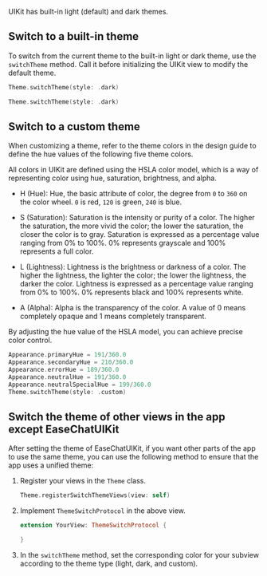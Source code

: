 UIKit has built-in light (default) and dark themes. 

## Switch to a built-in theme

To switch from the current theme to the built-in light or dark theme, use the `switchTheme` method. Call it before initializing the UIKit view to modify the default theme.

```swift
Theme.switchTheme(style: .dark)
```

```swift
Theme.switchTheme(style: .dark)
```

## Switch to a custom theme

When customizing a theme,  refer to the theme colors in the design guide to define the hue values of the following five theme colors.

All colors in UIKit are defined using the HSLA color model, which is a way of representing color using hue, saturation, brightness, and alpha.

- H (Hue): Hue, the basic attribute of color, the degree from `0` to `360` on the color wheel. `0` is red, `120` is green, `240` is blue.

- S (Saturation): Saturation is the intensity or purity of a color. The higher the saturation, the more vivid the color; the lower the saturation, the closer the color is to gray. Saturation is expressed as a percentage value ranging from 0% to 100%. 0% represents grayscale and 100% represents a full color.

- L (Lightness): Lightness is the brightness or darkness of a color. The higher the lightness, the lighter the color; the lower the lightness, the darker the color. Lightness is expressed as a percentage value ranging from 0% to 100%. 0% represents black and 100% represents white.

- A (Alpha): Alpha is the transparency of the color. A value of 0 means completely opaque and 1 means completely transparent.

By adjusting the hue value of the HSLA model, you can achieve precise color control.

```swift
Appearance.primaryHue = 191/360.0
Appearance.secondaryHue = 210/360.0
Appearance.errorHue = 189/360.0
Appearance.neutralHue = 191/360.0
Appearance.neutralSpecialHue = 199/360.0
Theme.switchTheme(style: .custom)
```

## Switch the theme of other views in the app except EaseChatUIKit

After setting the theme of EaseChatUIKit, if you want other parts of the app to use the same theme, you can use the following method to ensure that the app uses a unified theme:

1. Register your views in the `Theme` class.

    ```swift
    Theme.registerSwitchThemeViews(view: self)
    ```
   
1. Implement `ThemeSwitchProtocol` in the above view.
    ```swift
    extension YourView: ThemeSwitchProtocol {

    }
    ```
1. In the `switchTheme` method, set the corresponding color for your subview according to the theme type (light, dark, and custom).